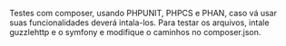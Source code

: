 Testes com composer, usando PHPUNIT, PHPCS e PHAN, caso vá usar suas funcionalidades deverá intala-los.
Para testar os arquivos, intale guzzlehttp e o symfony e modifique o caminhos no composer.json.